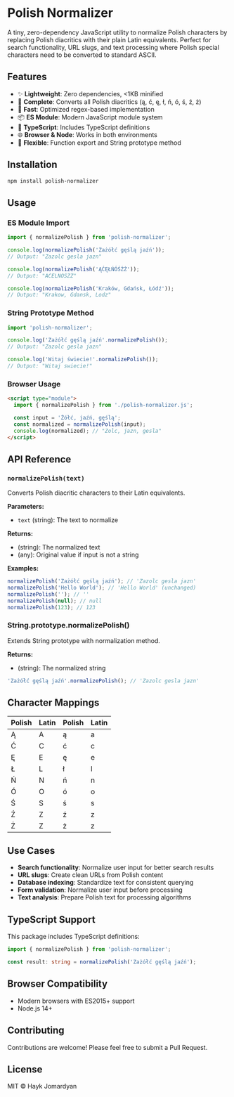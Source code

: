 # Polish Normalizer

A tiny, zero-dependency JavaScript utility to normalize Polish characters by replacing Polish diacritics with their plain Latin equivalents. Perfect for search functionality, URL slugs, and text processing where Polish special characters need to be converted to standard ASCII.

## Features

- ✨ **Lightweight**: Zero dependencies, <1KB minified
- 🎯 **Complete**: Converts all Polish diacritics (ą, ć, ę, ł, ń, ó, ś, ź, ż)
- 🚀 **Fast**: Optimized regex-based implementation
- 📦 **ES Module**: Modern JavaScript module system
- 🔧 **TypeScript**: Includes TypeScript definitions
- 🌐 **Browser & Node**: Works in both environments
- 🎨 **Flexible**: Function export and String prototype method

## Installation

```bash
npm install polish-normalizer
```

## Usage

### ES Module Import

```js
import { normalizePolish } from 'polish-normalizer';

console.log(normalizePolish('Zażółć gęślą jaźń'));
// Output: "Zazolc gesla jazn"

console.log(normalizePolish('ĄĆĘŁŃÓŚŹŻ'));
// Output: "ACELNOSZZ"

console.log(normalizePolish('Kraków, Gdańsk, Łódź'));
// Output: "Krakow, Gdansk, Lodz"
```

### String Prototype Method

```js
import 'polish-normalizer';

console.log('Zażółć gęślą jaźń'.normalizePolish());
// Output: "Zazolc gesla jazn"

console.log('Witaj świecie!'.normalizePolish());
// Output: "Witaj swiecie!"
```

### Browser Usage

```html
<script type="module">
  import { normalizePolish } from './polish-normalizer.js';

  const input = 'Żółć, jaźń, gęślą';
  const normalized = normalizePolish(input);
  console.log(normalized); // "Zolc, jazn, gesla"
</script>
```

## API Reference

### `normalizePolish(text)`

Converts Polish diacritic characters to their Latin equivalents.

**Parameters:**

- `text` (string): The text to normalize

**Returns:**

- (string): The normalized text
- (any): Original value if input is not a string

**Examples:**

```js
normalizePolish('Zażółć gęślą jaźń'); // 'Zazolc gesla jazn'
normalizePolish('Hello World'); // 'Hello World' (unchanged)
normalizePolish(''); // ''
normalizePolish(null); // null
normalizePolish(123); // 123
```

### String.prototype.normalizePolish()

Extends String prototype with normalization method.

**Returns:**

- (string): The normalized string

```js
'Zażółć gęślą jaźń'.normalizePolish(); // 'Zazolc gesla jazn'
```

## Character Mappings

| Polish | Latin | Polish | Latin |
| ------ | ----- | ------ | ----- |
| Ą      | A     | ą      | a     |
| Ć      | C     | ć      | c     |
| Ę      | E     | ę      | e     |
| Ł      | L     | ł      | l     |
| Ń      | N     | ń      | n     |
| Ó      | O     | ó      | o     |
| Ś      | S     | ś      | s     |
| Ź      | Z     | ź      | z     |
| Ż      | Z     | ż      | z     |

## Use Cases

- **Search functionality**: Normalize user input for better search results
- **URL slugs**: Create clean URLs from Polish content
- **Database indexing**: Standardize text for consistent querying
- **Form validation**: Normalize user input before processing
- **Text analysis**: Prepare Polish text for processing algorithms

## TypeScript Support

This package includes TypeScript definitions:

```typescript
import { normalizePolish } from 'polish-normalizer';

const result: string = normalizePolish('Zażółć gęślą jaźń');
```

## Browser Compatibility

- Modern browsers with ES2015+ support
- Node.js 14+

## Contributing

Contributions are welcome! Please feel free to submit a Pull Request.

## License

MIT © Hayk Jomardyan
